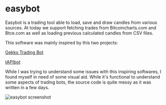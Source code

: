 easybot
=======

Easybot is a trading tool able to load, save and draw candles from various sources. At today we support fetching trades from Bitcoincharts.com and Btce.com as well as loading previous calculated candles from CSV files.

This software was mainly inspired by this two projects:

[Gekko Trading Bot](https://github.com/askmike/gekko)

[tAPIbot](https://github.com/askmike/gekko)

While I was trying to understand some issues with this inspiring softwares, I found myself in need of some visual aid. While it's functional to understand some aspects of trading bots, the source code is quite messy as it was written in a few days.

![easybot screenshot](https://raw.github.com/codingdna2/easybot/master/easybot/images/Screenshot01.png "Easybot")